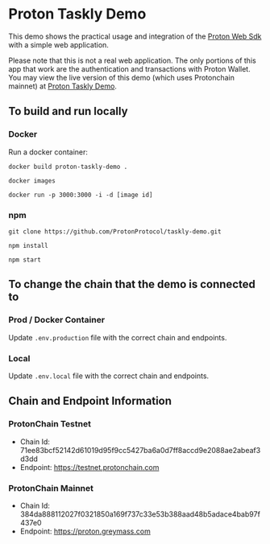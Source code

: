 # Proton Taskly Demo
This demo shows the practical usage and integration of the [Proton Web Sdk](https://www.npmjs.com/package/@protonprotocol/proton-web-sdk) with a simple web application. 

Please note that this is not a real web application. The only portions of this app that work are the authentication and transactions with Proton Wallet. You may view the live version of this demo (which uses Protonchain mainnet) at [Proton Taskly Demo](https://protondemos.com).

## To build and run locally

### Docker

Run a docker container:

```
docker build proton-taskly-demo .

docker images

docker run -p 3000:3000 -i -d [image id]
```

### npm

```
git clone https://github.com/ProtonProtocol/taskly-demo.git

npm install

npm start
```

## To change the chain that the demo is connected to

### Prod / Docker Container

Update `.env.production` file with the correct chain and endpoints.

### Local

Update `.env.local` file with the correct chain and endpoints.

## Chain and Endpoint Information

### ProtonChain Testnet

- Chain Id: 71ee83bcf52142d61019d95f9cc5427ba6a0d7ff8accd9e2088ae2abeaf3d3dd
- Endpoint: https://testnet.protonchain.com


### ProtonChain Mainnet

- Chain Id: 384da888112027f0321850a169f737c33e53b388aad48b5adace4bab97f437e0
- Endpoint: https://proton.greymass.com
